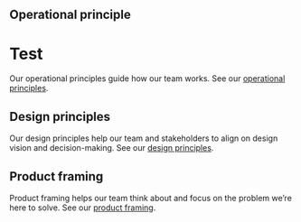 ## Operational principle
# Test

Our operational principles guide how our team works. See our [operational principles](operational-principles.md).

## Design principles
Our design principles help our team and stakeholders to align on design vision and decision-making. See our [design principles](https://news.alpha.ca.gov/alpha-ca-gov-design-principles/).

## Product framing
Product framing helps our team think about and focus on the problem we’re here to solve. See our [product framing](https://news.alpha.ca.gov/alpha-ca-gov-product-framing/).

